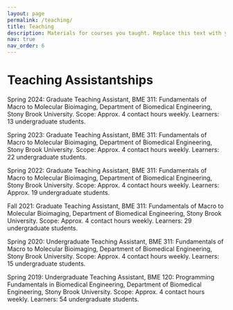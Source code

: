 ```yaml
---
layout: page
permalink: /teaching/
title: Teaching
description: Materials for courses you taught. Replace this text with your description.
nav: true
nav_order: 6
---
```


# Teaching Assistantships

Spring 2024:	Graduate Teaching Assistant, BME 311: Fundamentals of Macro to Molecular Bioimaging, Department of Biomedical Engineering, Stony Brook University. Scope: Approx. 4 contact hours weekly. Learners: 13 undergraduate students.

Spring 2023:	Graduate Teaching Assistant, BME 311: Fundamentals of Macro to Molecular Bioimaging, Department of Biomedical Engineering, Stony Brook University. Scope: Approx. 4 contact hours weekly. Learners: 22 undergraduate students.

Spring 2022:	Graduate Teaching Assistant, BME 311: Fundamentals of Macro to Molecular Bioimaging, Department of Biomedical Engineering, Stony Brook University. Scope: Approx. 4 contact hours weekly. Learners: Approx. 19 undergraduate students.

Fall 2021:  	Graduate Teaching Assistant, BME 311: Fundamentals of Macro to Molecular Bioimaging, Department of Biomedical Engineering, Stony Brook University. Scope: Approx. 4 contact hours weekly. Learners: 29 undergraduate students.

Spring 2020:	Undergraduate Teaching Assistant, BME 311: Fundamentals of Macro to Molecular Bioimaging, Department of Biomedical Engineering, Stony Brook University. Scope: Approx. 4 contact hours weekly. Learners: 15 undergraduate students.

Spring 2019:	Undergraduate Teaching Assistant, BME 120: Programming Fundamentals in Biomedical Engineering, Department of Biomedical Engineering, Stony Brook University. Scope: Approx. 4 contact hours weekly. Learners: 54 undergraduate students.
